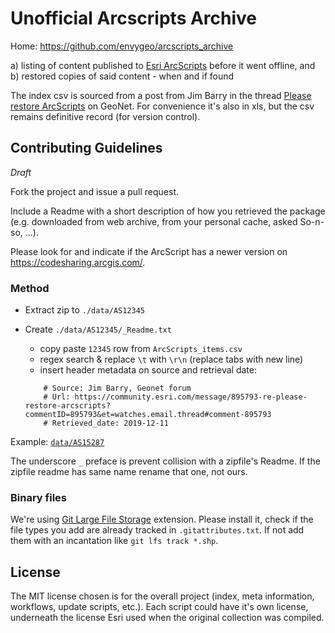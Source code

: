 # Unofficial Arcscripts Archive
Home: https://github.com/envygeo/arcscripts_archive

a) listing of content published to [Esri ArcScripts][1] before it went offline, and  
b) restored copies of said content - when and if found


The index csv is sourced from a post from Jim Barry in the thread [Please restore ArcScripts][2] on GeoNet. For convenience it's also in xls, but the csv remains definitive record (for version control).

## Contributing Guidelines

_Draft_

Fork the project and issue a pull request.  

Include a Readme with a short description of how you retrieved the package (e.g. downloaded from web archive, from your personal cache, asked So-n-so, ...).

Please look for and indicate if the ArcScript has a newer version on https://codesharing.arcgis.com/.

### Method
- Extract zip to `./data/AS12345`
- Create `./data/AS12345/_Readme.txt`
    - copy paste `12345` row from `ArcScripts_items.csv`
    - regex search & replace `\t` with `\r\n` (replace tabs with new line)
    - insert header metadata on source and retrieval date:
    
    ~~~
        # Source: Jim Barry, Geonet forum
        # Url: https://community.esri.com/message/895793-re-please-restore-arcscripts?commentID=895793&et=watches.email.thread#comment-895793
        # Retrieved_date: 2019-12-11
    ~~~

Example: [`data/AS15287`](data/AS15287)

The underscore `_` preface is prevent collision with a zipfile's Readme. If the zipfile readme has same name rename that one, not ours.


### Binary files
We're using [Git Large File Storage][3] extension. Please install it, check if the file types you add are already tracked in `.gitattributes.txt`. If not add them with an incantation like `git lfs track *.shp`.



## License
The MIT license chosen is for the overall project (index, meta information, workflows, update scripts, etc.). Each script could have it's own license, underneath the license Esri used when the original collection was compiled.

  [1]: http://arcscripts.esri.com
  [2]: https://community.esri.com/thread/182094-please-restore-arcscripts
  [3]: https://git-lfs.github.com/
